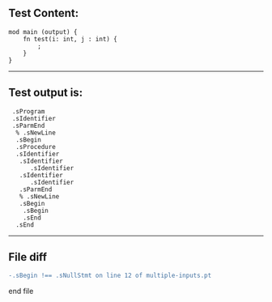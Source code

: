 
Test Content: 
-------------------------
```
mod main (output) {
    fn test(i: int, j : int) {
        ;
    }
}
```
------------------------
Test output is: 
-------------------------
```
 .sProgram
 .sIdentifier
 .sParmEnd
  % .sNewLine
  .sBegin
  .sProcedure
  .sIdentifier
   .sIdentifier
      .sIdentifier
   .sIdentifier
      .sIdentifier
   .sParmEnd
   % .sNewLine
   .sBegin
    .sBegin
    .sEnd
  .sEnd

```
------------------------

File diff
-------------------------
```diff
-.sBegin !== .sNullStmt on line 12 of multiple-inputs.pt

```
end file
